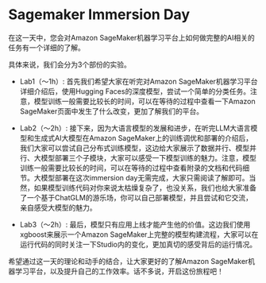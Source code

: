 # Sagemaker Immersion Day

在这一天中，您会对Amazon SageMaker机器学习平台上如何做完整的AI相关的任务有一个详细的了解。

具体来说，我们会分为3个部份的实验。
- Lab1（～1h）: 首先我们希望大家在听完对Amazon SageMaker机器学习平台详细介绍后，使用Hugging Faces的深度模型，尝试一个简单的分类任务。注意，模型训练一般需要比较长的时间，可以在等待的过程中查看一下Amazon SageMaker页面中发生了什么改变，更加了解我们的平台。

- Lab2（～2h）: 接下来，因为大语言模型的发展和进步，在听完LLM大语言模型和生成式AI大模型在Amazon SageMaker上的训练调优和部署的介绍后，我们大家可以尝试自己分布式训练模型，这边给大家展示了数据并行、模型并行、大模型部署三个子模块，大家可以感受一下模型训练的魅力。注意，模型训练一般需要比较长的时间，可以在等待的过程中查看附录的文档和代码细节。大模型部署在这次immersion day无需完成，大家只需阅读了解即可。当然，如果模型训练代码对你来说太枯燥复杂了，也没关系，我们也给大家准备了一个基于ChatGLM的游乐场，你可以自己部署模型，并且尝试和它交流，亲自感受大模型的魅力。

- Lab3（～2h）: 最后，模型只有应用上线才能产生他的价值。这边我们使用xgboost来展示一个Amazon SageMaker上完整的模型构建流程，大家可以在运行代码的同时关注一下Studio内的变化，更加真切的感受背后的运行情况。

希望通过这一天的理论和动手的结合，让大家更好的了解Amazon SageMaker机器学习平台，以及提升自己的工作效率。话不多说，开启这份旅程吧！
